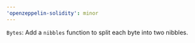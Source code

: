 ```yaml
---
'openzeppelin-solidity': minor
---
```


`Bytes`: Add a `nibbles` function to split each byte into two nibbles.
